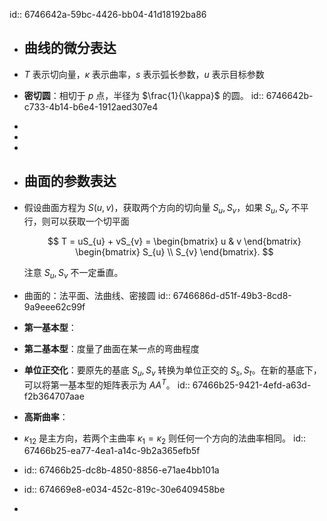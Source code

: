 id:: 6746642a-59bc-4426-bb04-41d18192ba86

- ## 曲线的微分表达
- $T$ 表示切向量，$\kappa$ 表示曲率，$s$ 表示弧长参数，$u$ 表示目标参数
- **密切圆**：相切于 $p$ 点，半径为 $\frac{1}{\kappa}$ 的圆。
  id:: 6746642b-c733-4b14-b6e4-1912aed307e4
-
-
-
- ## 曲面的参数表达
- 假设曲面方程为 $S(u,v)$，获取两个方向的切向量 $S_u, S_v$，如果 $S_u, S_v$ 不平行，则可以获取一个切平面 
  
  $$ T = uS_{u} + vS_{v} = \begin{bmatrix} u & v \end{bmatrix} \begin{bmatrix} S_{u} \\ S_{v} \end{bmatrix}.   $$
  
  注意 $S_u, S_v$ 不一定垂直。
- 曲面的：法平面、法曲线、密接圆
  id:: 6746686d-d51f-49b3-8cd8-9a9eee62c99f
- **第一基本型**：
- **第二基本型**：度量了曲面在某一点的弯曲程度
- **单位正交化**：要原先的基底 $S_{u}, S_{v}$ 转换为单位正交的 $S_{s}, S_{t}$。在新的基底下，可以将第一基本型的矩阵表示为 $A A^{T}$。
  id:: 67466b25-9421-4efd-a63d-f2b364707aae
- **高斯曲率**：
- $\kappa_{12}$ 是主方向，若两个主曲率 $\kappa_{1} = \kappa_{2}$ 则任何一个方向的法曲率相同。
  id:: 67466b25-ea77-4ea1-a14c-9b2a365efb5f
- id:: 67466b25-dc8b-4850-8856-e71ae4bb101a
- id:: 674669e8-e034-452c-819c-30e6409458be
-